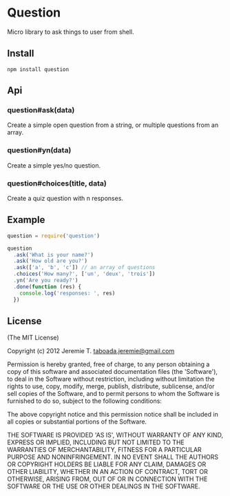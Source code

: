 Question
========

Micro library to ask things to user from shell.

Install
-------
```shell
npm install question
```

Api
---

### question#ask(data)
Create a simple open question from a string, or multiple questions from an array.

### question#yn(data)
Create a simple yes/no question.

### question#choices(title, data)
Create a quiz question with n responses.

Example
-------
```js
question = require('question')

question
  .ask('What is your name?')
  .ask('How old are you?')
  .ask(['a', 'b', 'c']) // an array of questions
  .choices('How many?', ['un', 'deux', 'trois'])
  .yn('Are you ready?')
  .done(function (res) {
    console.log('responses: ', res)
  })

```

License
-------
(The MIT License)

Copyright (c) 2012 Jeremie T. <taboada.jeremie@gmail.com>

Permission is hereby granted, free of charge, to any person obtaining a copy of this software and associated documentation files (the 'Software'), to deal in the Software without restriction, including without limitation the rights to use, copy, modify, merge, publish, distribute, sublicense, and/or sell copies of the Software, and to permit persons to whom the Software is furnished to do so, subject to the following conditions:

The above copyright notice and this permission notice shall be included in all copies or substantial portions of the Software.

THE SOFTWARE IS PROVIDED 'AS IS', WITHOUT WARRANTY OF ANY KIND, EXPRESS OR IMPLIED, INCLUDING BUT NOT LIMITED TO THE WARRANTIES OF MERCHANTABILITY, FITNESS FOR A PARTICULAR PURPOSE AND NONINFRINGEMENT. IN NO EVENT SHALL THE AUTHORS OR COPYRIGHT HOLDERS BE LIABLE FOR ANY CLAIM, DAMAGES OR OTHER LIABILITY, WHETHER IN AN ACTION OF CONTRACT, TORT OR OTHERWISE, ARISING FROM, OUT OF OR IN CONNECTION WITH THE SOFTWARE OR THE USE OR OTHER DEALINGS IN THE SOFTWARE.
